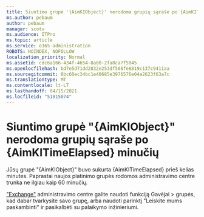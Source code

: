 ```yaml
---
title: Siuntimo grupė '{AimKIObject}' nerodoma grupių sąraše po {AimKITimeElapsed} minučių
ms.author: pebaum
author: pebaum
manager: scotv
ms.audience: ITPro
ms.topic: article
ms.service: o365-administration
ROBOTS: NOINDEX, NOFOLLOW
localization_priority: Normal
ms.assetid: cdc6a166-434f-4654-8a80-2fa8ca7f5845
ms.openlocfilehash: bd7e5d71dd2832e253df508fe8819c137c9411aa
ms.sourcegitcommit: 8bc60ec34bc1e40685e3976576e04a2623f63a7c
ms.translationtype: MT
ms.contentlocale: lt-LT
ms.lasthandoff: 04/15/2021
ms.locfileid: "51815074"
---
```

# <a name="distribution-group-aimkiobject-not-showing-in-groups-list-after-aimkitimeelapsed-minutes"></a>Siuntimo grupė "{AimKIObject}" nerodoma grupių sąraše po {AimKITimeElapsed} minučių

Jūsų grupė "{AimKIObject}" buvo sukurta {AimKITimeElapsed} prieš kelias minutes. Paprastai naujos platinimo grupės rodomos administravimo centre trunka ne ilgiau kaip 60 minučių.
  
["Exchange"](https://outlook.office365.com/ecp/?rfr=Admin_o365&amp;exsvurl=1&amp;mkt=en-US.aspx) administravimo centre galite naudoti funkciją Gavėjai > grupės, kad dabar tvarkysite savo grupę, arba naudoti parinktį "Leiskite mums paskambinti" ir pasikalbėti su palaikymo inžinieriumi. 
  